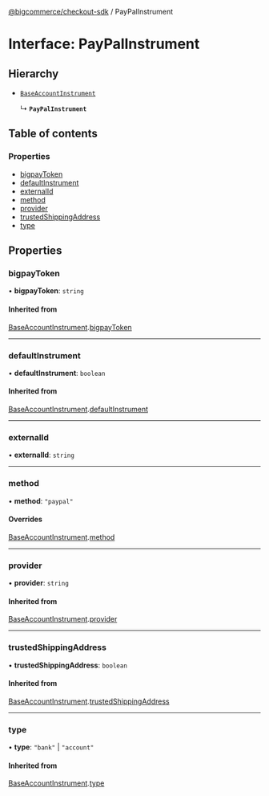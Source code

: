 [@bigcommerce/checkout-sdk](../README.md) / PayPalInstrument

# Interface: PayPalInstrument

## Hierarchy

- [`BaseAccountInstrument`](BaseAccountInstrument.md)

  ↳ **`PayPalInstrument`**

## Table of contents

### Properties

- [bigpayToken](PayPalInstrument.md#bigpaytoken)
- [defaultInstrument](PayPalInstrument.md#defaultinstrument)
- [externalId](PayPalInstrument.md#externalid)
- [method](PayPalInstrument.md#method)
- [provider](PayPalInstrument.md#provider)
- [trustedShippingAddress](PayPalInstrument.md#trustedshippingaddress)
- [type](PayPalInstrument.md#type)

## Properties

### bigpayToken

• **bigpayToken**: `string`

#### Inherited from

[BaseAccountInstrument](BaseAccountInstrument.md).[bigpayToken](BaseAccountInstrument.md#bigpaytoken)

___

### defaultInstrument

• **defaultInstrument**: `boolean`

#### Inherited from

[BaseAccountInstrument](BaseAccountInstrument.md).[defaultInstrument](BaseAccountInstrument.md#defaultinstrument)

___

### externalId

• **externalId**: `string`

___

### method

• **method**: ``"paypal"``

#### Overrides

[BaseAccountInstrument](BaseAccountInstrument.md).[method](BaseAccountInstrument.md#method)

___

### provider

• **provider**: `string`

#### Inherited from

[BaseAccountInstrument](BaseAccountInstrument.md).[provider](BaseAccountInstrument.md#provider)

___

### trustedShippingAddress

• **trustedShippingAddress**: `boolean`

#### Inherited from

[BaseAccountInstrument](BaseAccountInstrument.md).[trustedShippingAddress](BaseAccountInstrument.md#trustedshippingaddress)

___

### type

• **type**: ``"bank"`` \| ``"account"``

#### Inherited from

[BaseAccountInstrument](BaseAccountInstrument.md).[type](BaseAccountInstrument.md#type)
